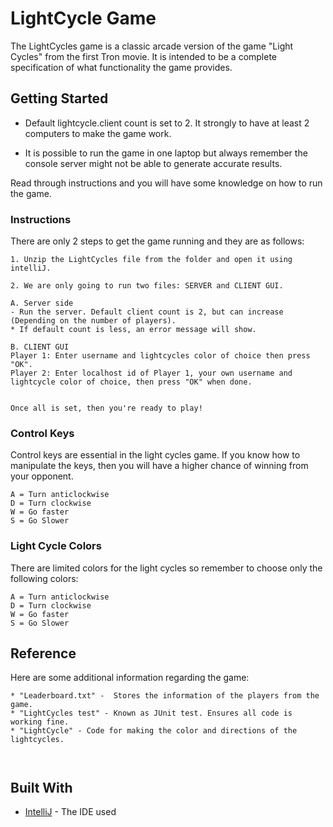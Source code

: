 # LightCycle Game

The LightCycles game is a classic arcade version of the game "Light Cycles" from the  first  Tron  movie.
It  is  intended  to  be  a  complete  specification  of  what  functionality the game provides.

## Getting Started

* Default lightcycle.client count is set to 2. It strongly to have at least 2 computers to make the game work.

* It is possible to run the game in one laptop but always remember the console server might not be able to
generate accurate results.

Read through instructions and you will have some knowledge on how to run the game.


### Instructions

There are only 2 steps to get the game running and they are as follows:

```
1. Unzip the LightCycles file from the folder and open it using intelliJ.

2. We are only going to run two files: SERVER and CLIENT GUI.

A. Server side
- Run the server. Default client count is 2, but can increase (Depending on the number of players).
* If default count is less, an error message will show.

B. CLIENT GUI
Player 1: Enter username and lightcycles color of choice then press "OK".
Player 2: Enter localhost id of Player 1, your own username and lightcycle color of choice, then press "OK" when done.


Once all is set, then you're ready to play!
```

### Control Keys

Control keys are essential in the light cycles game. If you know how to manipulate the keys, then you will have a
higher chance of winning from your opponent.

```
A = Turn anticlockwise
D = Turn clockwise
W = Go faster
S = Go Slower

```

### Light Cycle Colors

There are limited colors for the light cycles so remember to choose only the following colors:

```
A = Turn anticlockwise
D = Turn clockwise
W = Go faster
S = Go Slower

```






## Reference
Here are some additional information regarding the game:

```
* "Leaderboard.txt" -  Stores the information of the players from the game.
* "LightCycles test" - Known as JUnit test. Ensures all code is working fine.
* "LightCycle" - Code for making the color and directions of the lightcycles.



```



## Built With

* [IntelliJ](https://www.jetbrains.com/idea/) - The IDE used





